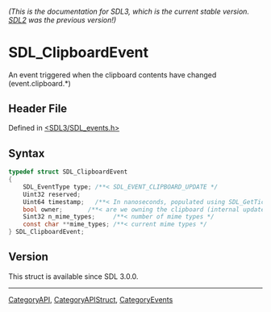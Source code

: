 ###### (This is the documentation for SDL3, which is the current stable version. [SDL2](https://wiki.libsdl.org/SDL2/) was the previous version!)
# SDL_ClipboardEvent

An event triggered when the clipboard contents have changed (event.clipboard.*)

## Header File

Defined in [<SDL3/SDL_events.h>](https://github.com/libsdl-org/SDL/blob/main/include/SDL3/SDL_events.h)

## Syntax

```c
typedef struct SDL_ClipboardEvent
{
    SDL_EventType type; /**< SDL_EVENT_CLIPBOARD_UPDATE */
    Uint32 reserved;
    Uint64 timestamp;   /**< In nanoseconds, populated using SDL_GetTicksNS() */
    bool owner;       /**< are we owning the clipboard (internal update) */
    Sint32 n_mime_types;     /**< number of mime types */
    const char **mime_types; /**< current mime types */
} SDL_ClipboardEvent;
```

## Version

This struct is available since SDL 3.0.0.

----
[CategoryAPI](CategoryAPI), [CategoryAPIStruct](CategoryAPIStruct), [CategoryEvents](CategoryEvents)

